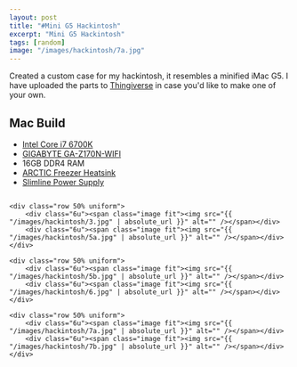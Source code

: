 ```yaml
---
layout: post
title: "#Mini G5 Hackintosh"
excerpt: "Mini G5 Hackintosh"
tags: [random]
image: "/images/hackintosh/7a.jpg"
---
```


Created a custom case for my hackintosh, it resembles a minified iMac G5.
I have uploaded the parts to [Thingiverse](https://www.thingiverse.com/) in case you'd like to make one of your own.

## Mac Build
* [Intel Core i7 6700K](https://www.amazon.com/Intel-Unlocked-Skylake-Processor-BX80662I76700K/dp/B012M8LXQW/ref=sr_1_1?s=electronics&ie=UTF8&qid=1534008540&sr=1-1&keywords=i7+6700k)
* [GIGABYTE GA-Z170N-WIFI](https://www.amazon.com/Gigabyte-Durable-GA-Z170N-WIFI-Desktop-Motherboard/dp/B015IOOJ54)
* 16GB DDR4 RAM
* [ARCTIC Freezer Heatsink](https://www.amazon.com/gp/product/B0037AKXKM/ref=oh_aui_detailpage_o07_s00?ie=UTF8&psc=1)
* [Slimline Power Supply](https://www.amazon.com/gp/product/B007PENN9Y/ref=oh_aui_detailpage_o06_s00?ie=UTF8&psc=1)

<div class="box alt">
	<div class="row 50% uniform">
		<div class="6u"><span class="image fit"><img src="{{ "/images/hackintosh/1.jpg" | absolute_url }}" alt="" /></span></div>
		<div class="6u"><span class="image fit"><img src="{{ "/images/hackintosh/2.jpg" | absolute_url }}" alt="" /></span></div>
	</div>
	
	<div class="row 50% uniform">
		<div class="6u"><span class="image fit"><img src="{{ "/images/hackintosh/3.jpg" | absolute_url }}" alt="" /></span></div>
		<div class="6u"><span class="image fit"><img src="{{ "/images/hackintosh/5a.jpg" | absolute_url }}" alt="" /></span></div>
	</div>
	
	<div class="row 50% uniform">
		<div class="6u"><span class="image fit"><img src="{{ "/images/hackintosh/5b.jpg" | absolute_url }}" alt="" /></span></div>
		<div class="6u"><span class="image fit"><img src="{{ "/images/hackintosh/6.jpg" | absolute_url }}" alt="" /></span></div>
	</div>

	<div class="row 50% uniform">
		<div class="6u"><span class="image fit"><img src="{{ "/images/hackintosh/7a.jpg" | absolute_url }}" alt="" /></span></div>
		<div class="6u"><span class="image fit"><img src="{{ "/images/hackintosh/7b.jpg" | absolute_url }}" alt="" /></span></div>
	</div>
</div>
